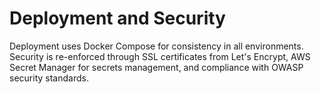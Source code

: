 # Deployment and Security

Deployment uses Docker Compose for consistency in all environments. Security is re-enforced through SSL certificates from Let's Encrypt, AWS Secret Manager for secrets management, and compliance with OWASP security standards.
